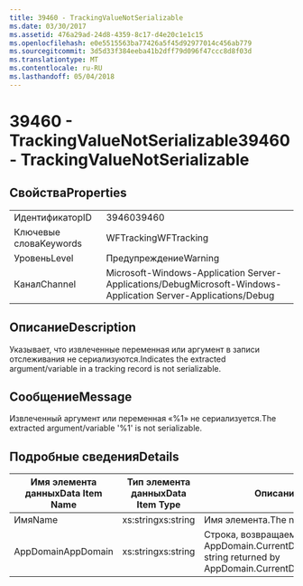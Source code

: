 ```yaml
---
title: 39460 - TrackingValueNotSerializable
ms.date: 03/30/2017
ms.assetid: 476a29ad-24d8-4359-8c17-d4e20c1e1c15
ms.openlocfilehash: e0e5515563ba77426a5f45d92977014c456ab779
ms.sourcegitcommit: 3d5d33f384eeba41b2dff79d096f47ccc8d8f03d
ms.translationtype: MT
ms.contentlocale: ru-RU
ms.lasthandoff: 05/04/2018
---
```

# <a name="39460---trackingvaluenotserializable"></a><span data-ttu-id="b1302-102">39460 - TrackingValueNotSerializable</span><span class="sxs-lookup"><span data-stu-id="b1302-102">39460 - TrackingValueNotSerializable</span></span>
## <a name="properties"></a><span data-ttu-id="b1302-103">Свойства</span><span class="sxs-lookup"><span data-stu-id="b1302-103">Properties</span></span>  
  
|||  
|-|-|  
|<span data-ttu-id="b1302-104">Идентификатор</span><span class="sxs-lookup"><span data-stu-id="b1302-104">ID</span></span>|<span data-ttu-id="b1302-105">39460</span><span class="sxs-lookup"><span data-stu-id="b1302-105">39460</span></span>|  
|<span data-ttu-id="b1302-106">Ключевые слова</span><span class="sxs-lookup"><span data-stu-id="b1302-106">Keywords</span></span>|<span data-ttu-id="b1302-107">WFTracking</span><span class="sxs-lookup"><span data-stu-id="b1302-107">WFTracking</span></span>|  
|<span data-ttu-id="b1302-108">Уровень</span><span class="sxs-lookup"><span data-stu-id="b1302-108">Level</span></span>|<span data-ttu-id="b1302-109">Предупреждение</span><span class="sxs-lookup"><span data-stu-id="b1302-109">Warning</span></span>|  
|<span data-ttu-id="b1302-110">Канал</span><span class="sxs-lookup"><span data-stu-id="b1302-110">Channel</span></span>|<span data-ttu-id="b1302-111">Microsoft-Windows-Application Server-Applications/Debug</span><span class="sxs-lookup"><span data-stu-id="b1302-111">Microsoft-Windows-Application Server-Applications/Debug</span></span>|  
  
## <a name="description"></a><span data-ttu-id="b1302-112">Описание</span><span class="sxs-lookup"><span data-stu-id="b1302-112">Description</span></span>  
 <span data-ttu-id="b1302-113">Указывает, что извлеченные переменная или аргумент в записи отслеживания не сериализуются.</span><span class="sxs-lookup"><span data-stu-id="b1302-113">Indicates the extracted argument/variable in a tracking record is not serializable.</span></span>  
  
## <a name="message"></a><span data-ttu-id="b1302-114">Сообщение</span><span class="sxs-lookup"><span data-stu-id="b1302-114">Message</span></span>  
 <span data-ttu-id="b1302-115">Извлеченный аргумент или переменная «%1» не сериализуется.</span><span class="sxs-lookup"><span data-stu-id="b1302-115">The extracted argument/variable '%1' is not serializable.</span></span>  
  
## <a name="details"></a><span data-ttu-id="b1302-116">Подробные сведения</span><span class="sxs-lookup"><span data-stu-id="b1302-116">Details</span></span>  
  
|<span data-ttu-id="b1302-117">Имя элемента данных</span><span class="sxs-lookup"><span data-stu-id="b1302-117">Data Item Name</span></span>|<span data-ttu-id="b1302-118">Тип элемента данных</span><span class="sxs-lookup"><span data-stu-id="b1302-118">Data Item Type</span></span>|<span data-ttu-id="b1302-119">Описание</span><span class="sxs-lookup"><span data-stu-id="b1302-119">Description</span></span>|  
|--------------------|--------------------|-----------------|  
|<span data-ttu-id="b1302-120">Имя</span><span class="sxs-lookup"><span data-stu-id="b1302-120">Name</span></span>|<span data-ttu-id="b1302-121">xs:string</span><span class="sxs-lookup"><span data-stu-id="b1302-121">xs:string</span></span>|<span data-ttu-id="b1302-122">Имя элемента.</span><span class="sxs-lookup"><span data-stu-id="b1302-122">The name of the item.</span></span>|  
|<span data-ttu-id="b1302-123">AppDomain</span><span class="sxs-lookup"><span data-stu-id="b1302-123">AppDomain</span></span>|<span data-ttu-id="b1302-124">xs:string</span><span class="sxs-lookup"><span data-stu-id="b1302-124">xs:string</span></span>|<span data-ttu-id="b1302-125">Строка, возвращаемая AppDomain.CurrentDomain.FriendlyName.</span><span class="sxs-lookup"><span data-stu-id="b1302-125">The string returned by AppDomain.CurrentDomain.FriendlyName.</span></span>|
